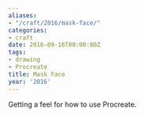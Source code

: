 ```yaml
---
aliases:
- "/craft/2016/mask-face/"
categories:
- craft
date: 2016-09-16T00:00:00Z
tags:
- drawing
- Procreate
title: Mask Face
year: '2016'
---
```

Getting a feel for how to use Procreate.
